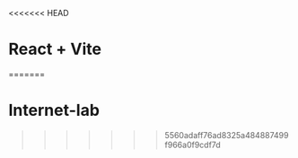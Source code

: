 <<<<<<< HEAD
# React + Vite

=======
# Internet-lab
>>>>>>> 5560adaff76ad8325a484887499f966a0f9cdf7d

